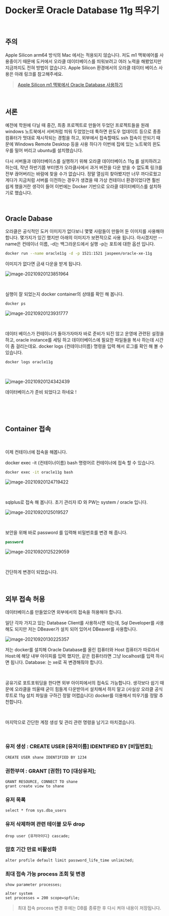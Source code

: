 # Docker로 Oracle Database 11g 띄우기

​	

## 주의

Apple Silicon arm64 방식의 Mac 에서는 적용되지 않습니다. 저도 m1 맥북에어를 사용중이기 때문에 도커에서 오라클 데이터베이스를 띄워보려고 여러 노력을 해봤었지만 지금까지도 전혀 방법이 없습니다. Apple Silicon 환경에서의 오라클 데이터 베이스 사용은 아래 링크를 참고해주세요. 

> [Apple Silicon m1 맥북에서 Oracle Database 사용하기](https://shanepark.tistory.com/208)

​	

## 서론	

예전에 학원에 다닐 때 중간, 최종 프로젝트로 만들어 두었던 프로젝트들을 원래 windows 노트북에서 서버처럼 띄워 두었었는데 툭하면 윈도우 업데이트 등으로 종종 컴퓨터가 멋대로 재시작되는 경험을 하고, 외부에서 접속할때도 ssh 접속이 안되기 때문에  Windows Remote Desktop 등을 사용 하다가 이번에 집에 있는 노트북의 윈도우를 밀어 버리고 ubuntu를 설치했습니다.

다시 서버들과 데이터베이스를 실행하기 위해 오라클 데이터베이스 11g 를 설치하려고 하는데, 작년 하반기쯤 부터엔가 오라클사에서 과거 버전을 다운 받을 수 없도록 링크를 전부 끊어버리는 바람에  찾을 수가 없습니다. 정말 열심히 찾아봤지만 너무 까다로웠고 게다가 지금처럼 서버를 이전하는 경우가 생겼을 때 가상 컨테이너 환경이었다면 훨씬 쉽게 했을거란 생각이 들어 이번에는 Docker 기반으로 오라클 데이터베이스를 설치하기로 했습니다.

​	

## Oracle Dabase

오라클은 공식적인 도커 이미지가 없다보니 몇몇 사람들이 만들어 둔 이미지를 사용해야 합니다. 몇가지가 있긴 했지만 아래의 이미지가 보편적으로 사용 됩니다. 아시겠지만 --name은 컨테이너 이름, -d는 백그라운드에서 실행 -p는 포트에 대한 옵션 입니다.

```bash
docker run --name oracle11g -d -p 1521:1521 jaspeen/oracle-xe-11g
```

이미지가 없다면 금새 다운을 받게 됩니다.

![image-20210920123851964](https://raw.githubusercontent.com/Shane-Park/markdownBlog/master/devops/docker/oracle.assets/image-20210920123851964.png)

​	

실행이 잘 되었는지 docker container의 상태를 확인 해 봅니다.		

```bash
docker ps
```

![image-20210920123931777](https://raw.githubusercontent.com/Shane-Park/markdownBlog/master/devops/docker/oracle.assets/image-20210920123931777.png)

​		

데이터 베이스가 컨테이너가 돌아가자마자 바로 준비가 되진 않고 운영에 관련된 설정을 하고, oracle instance를 세팅 하고 데이터베이스에 필요한 파일들을 복사 하는데 시간이 좀 걸리는데요. docker logs {컨테이너이름} 명령을 입력 해서 로그를 확인 해 볼 수 있습니다.

```bash
docker logs oracle11g
```

​	

![image-20210920124342439](https://raw.githubusercontent.com/Shane-Park/markdownBlog/master/devops/docker/oracle.assets/image-20210920124342439.png)

데이터베이스가 준비 되었다고 하네요 ! 

​	

​	

## Container 접속

​	

이제 컨테이너에 접속을 해봅니다. 

docker exec -it {컨테이너이름} bash 명령어르 컨테이너에 접속 할 수 있습니다.

```bash
docker exec -it oracle11g bash
```

![image-20210920124719422](https://raw.githubusercontent.com/Shane-Park/markdownBlog/master/devops/docker/oracle.assets/image-20210920124719422.png)

​	

sqlplus로 접속 해 봅니다. 초기 관리자 ID 와 PW는 system / oracle 입니다.

![image-20210920125019527](https://raw.githubusercontent.com/Shane-Park/markdownBlog/master/devops/docker/oracle.assets/image-20210920125019527.png)

​	

보안을 위해 바로 password 를 입력해 비밀번호를 변경 해 줍니다.

```sql
password
```

![image-20210920125229059](https://raw.githubusercontent.com/Shane-Park/markdownBlog/master/devops/docker/oracle.assets/image-20210920125229059.png)

​	

간단하게 변경이 되었습니다.

​	

## 외부 접속 허용

데이터베이스를 만들었으면 외부에서의 접속을 허용해야 합니다.

일단 각자 가지고 있는 Database Client를 사용하시면 되는데, Sql Developer를 사용해도 되지만 저는 DBeaver가 설치 되어 있어서 DBeaver를 사용합니다.

![image-20210920130225357](https://raw.githubusercontent.com/Shane-Park/markdownBlog/master/devops/docker/oracle.assets/image-20210920130225357.png)

저는 docker를 설치해 Oracle Database를 올린 컴퓨터와 Host 컴퓨터가 따로라서 Host:에 해당 내부 아이피를 입력 했지만, 같은 컴퓨터라면 그냥 localhost를 입력 하시면 됩니다. Database: 는 xe로 꼭 변경해줘야 합니다.

​	

공유기로 포트포워딩을 한다면 외부 아이피에서의 접속도 가능합니다. 생각보다 쉽기 때문에 오라클을 띄울때 굳이 힘들게 다운받아서 설치해서 하지 말고 (사실상 오라클 공식 루트로 11g 설치 파일을 구하긴 정말 어렵습니다) docker를 이용해서 띄우기를 정말 추천합니다.

​	

마지막으로 간단한 계정 생성 및 관리 관련 명령을 남기고 마치겠습니다.

​	

### 유저 생성 : CREATE USER [유저이름] IDENTIFIED BY [비밀번호];
```
CREATE USER shane IDENTIFIED BY 1234
```
### 권한부여 : GRANT [권한] TO [대상유저];
```
GRANT RESOURCE, CONNECT TO shane
grant create view to shane
```
### 유저 목록
```
select * from sys.dba_users
```
### 유저 삭제하며 관련 테이블 모두 drop
```
drop user {유저아이디} cascade;
```

### 암호 기간 만료 비활성화
```
alter profile default limit password_life_time unlimited;
```

### 최대 접속 가능 process 조회 및 변경
```
show parameter processes;
```

```
alter system
set processes = 200 scope=spfile;
```
> 최대 접속 process 변경 후에는 DB를 종류한 후 다시 켜야 내용이 저장됩니다.

